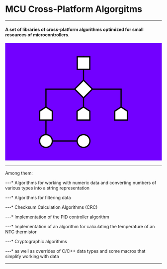 # MCU Cross-Platform Algorgitms
___

#### A set of libraries of cross-platform algorithms optimized for small resources of microcontrollers.

<img src="/resources/logo.png" alt="MCU Cross-Platform Algorgitms logo"/>

___

Among them:

---* Algorithms for working with numeric data and converting numbers of various types into a string representation

---* Algorithms for filtering data

---* Checksum Calculation Algorithms (CRC)

---* Implementation of the PID controller algorithm

---* Implementation of an algorithm for calculating the temperature of an NTC thermistor

---* Cryptographic algorithms

---* as well as overrides of C/C++ data types and some macros that simplify working with data

___

